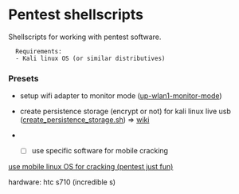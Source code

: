 # Pentest shellscripts

Shellscripts for working with pentest software.

```
  Requirements: 
  - Kali linux OS (or similar distributives)
```

### Presets

- setup wifi adapter to monitor mode ([up-wlan1-monitor-mode](/pentest/up-wlan1-monitor-mode.sh))
- create persistence storage (encrypt or not) for kali linux live usb ([create_persistence_storage.sh](/pentest/create_persistence_storage.sh)) => [wiki](/pentest/README_PRST.md)

- - [ ] use specific software for mobile cracking


[use mobile linux OS for cracking (pentest just fun)](https://www.kali.org/tutorials/kali-linux-android-linux-deploy/)

hardware:
htc s710 (incredible s)

